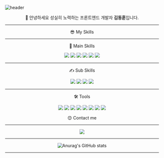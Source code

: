 
![header](https://capsule-render.vercel.app/api?type=waving&color=gradient&height=250&section=footer&text=DongDong's%20GitHub&fontSize=30&animation=fadeIn&desc=WELCOME?%20:\)&fontColor=ffffff&customColorList=12)

<div align = 'center'>
  
🙋 안녕하세요 성실히 노력하는 프론트엔드 개발자 <strong>김동훈</strong>입니다.
<hr/>
😎 My Skills

<p>
  <p>
      <hr/>
  💪 Main Skills
  </p>
 <img src="https://img.shields.io/badge/HTML5-E34F26?style=flat-square&logo=HTML5&logoColor=white"/></a> 
<img src="https://img.shields.io/badge/CSS3-1572B6?style=flat-square&logo=CSS3&logoColor=white"/></a> 
<img src="https://img.shields.io/badge/JavaScript-F7DF1E?style=flat-square&logo=JavaScript&logoColor=white"/></a> 
<img src="https://img.shields.io/badge/React-61DAFB?style=flat-square&logo=React&logoColor=white"/></a> 
<img src="https://img.shields.io/badge/TypeScript-3178C6?style=flat-square&logo=TypeScript&logoColor=white"/></a> 
<img src="https://img.shields.io/badge/Next.js-000000?style=flat-square&logo=Next.js&logoColor=white"/></a> 

  <p>
    <hr/>
 ✍️ Sub Skills
  </p>
<img src="https://img.shields.io/badge/C%23-239120?style=flat-square&logo=CSharp&logoColor=white"/></a> 
<img src="https://img.shields.io/badge/java-007396?style=flat-square&logo=java&logoColor=white"></a>
<img src="https://img.shields.io/badge/Python-3776AB?style=flat-square&logo=Python&logoColor=white"/></a> 
<img src="https://img.shields.io/badge/MySql-4479A1?style=flat-square&logo=MySql&logoColor=white"/></a> 

<p>
    <hr/>
  🛠 Tools
  </p>
<img src="https://img.shields.io/badge/Git/Github-F05032?style=flat-square&logo=Git&logoColor=white"/></a> 
  <img src="https://img.shields.io/badge/Sourcetree-0052CC?style=flat-square&logo=Sourcetree&logoColor=white"/></a> 
  <img src="https://img.shields.io/badge/Jenkins-D24939?style=flat-square&logo=Jenkins&logoColor=white"/></a> 
  <img src="https://img.shields.io/badge/Jira/Wiki-0052CC?style=flat-square&logo=Jira&logoColor=white"/></a> 
  <img src="https://img.shields.io/badge/Google Drive-4285F4?style=flat-square&logo=Google Drive&logoColor=white"/></a> 
  <img src="https://img.shields.io/badge/Microsoft-5E5E5E?style=flat-square&logo=Microsoft&logoColor=white"/></a> 
  <img src="https://img.shields.io/badge/VScode-007ACC?style=flat-square&logo=Visual Studio Code&logoColor=white"/></a> 
  <img src="https://img.shields.io/badge/PyCharm-000000?style=flat-square&logo=PyCharm&logoColor=white"/></a> 
  
  
😊 Contact me
  <hr/>
  
<p>

<a href="https://ddhun.tistory.com/" target="_blank">
<img src="https://img.shields.io/badge/Blog-09B3AF?style=flat-square&logo=Storyblok&logoColor=white"/>
</a>
  
</p>

  
<hr/>
      
![Anurag's GitHub stats](https://github-readme-stats.vercel.app/api?username=agmon5959&include_all_commits=false&show_icons=true&theme=react)
    
</div>
<hr/>
